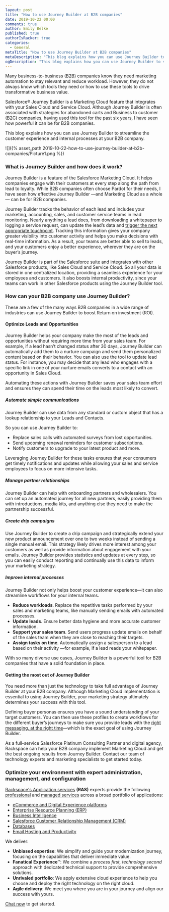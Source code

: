 ```yaml
---
layout: post
title: "How to use Journey Builder at B2B companies"
date: 2019-10-22 00:00
comments: true
author: Emily Belke
published: true
authorIsRacker: true
categories:
  - General
metaTitle: "How to use Journey Builder at B2B companies"
metaDescription: "This blog explains how you can use Journey Builder to streamline the customer experience and internal processes at your B2B company."
ogDescription: "This blog explains how you can use Journey Builder to streamline the customer experience and internal processes at your B2B company."
---
```

Many business-to-business (B2B) companies know they need marketing automation to stay relevant and reduce workload. However, they do not always know which tools they need or how to use these tools to drive transformative business value.

Salesforce&reg; Journey Builder is a Marketing Cloud feature that integrates with your Sales Cloud and Service Cloud. Although Journey Builder is often associated with strategies for abandoned carts and Business to customer (B2C) companies, having used this tool for the past six years, I have seen how powerful it can be for B2B companies.

This blog explains how you can use Journey Builder to streamline the customer experience and internal processes at your B2B company.

<!-- more -->
![]({% asset_path 2019-10-22-how-to-use-journey-builder-at-b2b-companies/Picture1.png %})

### What is Journey Builder and how does it work?

Journey Builder is a feature of the Salesforce Marketing Cloud. It helps companies engage with their customers at every step along the path from lead to loyalty. While B2B companies often choose Pardot for their needs, I have seen how effective Journey Builder &mdash;and Marketing Cloud as a whole&mdash; can be for B2B companies.

Journey Builder tracks the behavior of each lead and includes your marketing, accounting, sales, and customer service teams in lead monitoring. Nearly anything a lead does, from downloading a whitepaper to logging a service request, can update the lead’s data and [trigger the next appropriate touchpoint](https://searchcustomerexperience.techtarget.com/definition/Salesforce-Journey-Builder). Tracking this information gives your company greater visibility into customer activity and helps you make decisions with real-time information. As a result, your teams are better able to sell to leads, and your customers enjoy a better experience, wherever they are on the buyer’s journey. 

Journey Builder is part of the Salesforce suite and integrates with other Salesforce products, like Sales Cloud and Service Cloud. So all your data is stored in one centralized location, providing a seamless experience for your employees and customers. It also boosts internal productivity, since your teams can work in other Salesforce products using the Journey Builder tool.

### How can your B2B company use Journey Builder?

These are a few of the many ways B2B companies in a wide range of industries can use Journey Builder to boost Return on investment (ROI).

#### Optimize Leads and Opportunities

Journey Builder helps your company make the most of the leads and opportunities without requiring more time from your sales team. For example, if a lead hasn’t changed status after 30 days, Journey Builder can automatically add them to a nurture campaign and send them personalized content based on their behavior. You can also use the tool to update lead status. For instance, you may decide that any lead who engages with a specific link in one of your nurture emails converts to a contact with an opportunity in Sales Cloud. 

Automating these actions with Journey Builder saves your sales team effort and ensures they can spend their time on the leads most likely to convert.

##### Automate simple communications

Journey Builder can use data from any standard or custom object that has a lookup relationship to your Leads and Contacts. 

So you can use Journey Builder to: 

- Replace sales calls with automated surveys from lost opportunities.
- Send upcoming renewal reminders for customer subscriptions.
- Notify customers to upgrade to your latest product and more.

Leveraging Journey Builder for these tasks ensures that your consumers get timely notifications and updates while allowing your sales and service employees to focus on more intensive tasks.

##### Manage partner relationships

Journey Builder can help with onboarding partners and wholesalers. You can set up an automated journey for all new partners, easily providing them with introductions, media kits, and anything else they need to make the partnership successful.


##### Create drip campaigns

Use Journey Builder to create a drip campaign and strategically extend your new product announcement over one to two weeks instead of sending a single manual email. This strategy likely drives more interest among your customers as well as provide information about engagement with your emails. Journey Builder provides statistics and updates at every step, so you can easily conduct reporting and continually use this data to inform your marketing strategy.

##### Improve internal processes

Journey Builder not only helps boost your customer experience&mdash;it can also streamline workflows for your internal teams. 

- **Reduce workloads**. Replace the repetitive tasks performed by your sales and marketing teams, like manually sending emails with automated processes. 
- **Update leads**. Ensure better data hygiene and more accurate customer information. 
- **Support your sales team**. Send users progress update emails on behalf of the sales team when they are close to reaching their targets.
- **Assign tasks on time**. Automatically assign a salesperson to a lead based on their activity &mdash;for example, if a lead reads your whitepaper.

With so many diverse use cases, Journey Builder is a powerful tool for B2B companies that have a solid foundation in place.

#### Getting the most out of Journey Builder

You need more than just the technology to take full advantage of Journey Builder at your B2B company. Although Marketing Cloud implementation is essential to using Journey Builder, your marketing strategy ultimately determines your success with this tool.

Defining buyer personas ensures you have a sound understanding of your target customers. You can then use these profiles to create workflows for the different buyer’s journeys to make sure you provide leads with the [right messaging, at the right time](https://www.martechadvisor.com/articles/marketing-automation-2/marketing-automation-b2b-best-practices/)&mdash;which is the exact goal of using Journey Builder.

As a full-service Salesforce Platinum Consulting Partner and digital agency, Rackspace can help your B2B company implement Marketing Cloud and get the best ongoing results from Journey Builder. Contact our team of technology experts and marketing specialists to get started today. 


### Optimize your environment with expert administration, management, and configuration

[Rackspace's Application services](https://www.rackspace.com/application-management/managed-services)
**(RAS)** experts provide the following [professional](https://www.rackspace.com/application-management/professional-services)
and
[managed services](https://www.rackspace.com/application-management/managed-services) across
a broad portfolio of applications:

- [eCommerce and Digital Experience platforms](https://www.rackspace.com/ecommerce-digital-experience)
- [Enterprise Resource Planning (ERP)](https://www.rackspace.com/erp)
- [Business Intelligence](https://www.rackspace.com/business-intelligence)
- [Salesforce Customer Relationship Management (CRM)](https://www.rackspace.com/salesforce-managed-services)
- [Databases](https://www.rackspace.com/dba-services)
- [Email Hosting and Productivity](https://www.rackspace.com/email-hosting)

We deliver:

- **Unbiased expertise**: We simplify and guide your modernization journey,
focusing on the capabilities that deliver immediate value.
- **Fanatical Experience**&trade;: We combine a *process first, technology second*
approach with dedicated technical support to provide comprehensive solutions.
- **Unrivaled portfolio**: We apply extensive cloud experience to help you
choose and deploy the right technology on the right cloud.
- **Agile delivery**: We meet you where you are in your journey and align
our success with yours.

[Chat now](https://www.rackspace.com/#chat) to get started.

